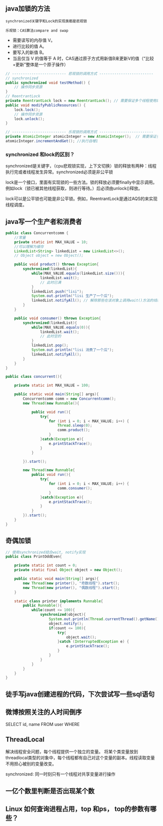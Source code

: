 ## java加锁的方法

    synchronized关键字和Lock的实现类都是悲观锁

    乐观锁：CAS算法compare and swap

- 需要读写的内存值 V。
- 进行比较的值 A。
- 要写入的新值 B。
- 当且仅当 V 的值等于 A 时，CAS通过原子方式用新值B来更新V的值（“比较+更新”整体是一个原子操作）

```java
// ------------------------- 悲观锁的调用方式 -------------------------
// synchronized
public synchronized void testMethod() {
	// 操作同步资源
}
// ReentrantLock
private ReentrantLock lock = new ReentrantLock(); // 需要保证多个线程使用的是同一个锁
public void modifyPublicResources() {
	lock.lock();
	// 操作同步资源
	lock.unlock();
}

// ------------------------- 乐观锁的调用方式 -------------------------
private AtomicInteger atomicInteger = new AtomicInteger();  // 需要保证多个线程使用的是同一个AtomicInteger
atomicInteger.incrementAndGet(); //执行自增1

```

### synchronized 和lock的区别？

synchronized是关键字，（cpu悲观锁实现，上下文切换）锁的释放有两种：线程执行完或者线程发生异常。synchronized必须是非公平锁

lock是一个接口，里面有实现锁的一些方法。锁的释放必须要finally中显示调用。例如lock（锁已被其他线程获取，则进行等待。）后必须由unlock()释放。

lock可以是公平锁也可能是非公平锁。例如，ReentrantLock是通过AQS的来实现线程调度。

## java写一个生产者和消费者

```java
public class Concurrentcomm {
    //常量
    private static int MAX_VALUE = 10;
    //可以理解为缓存
    LinkedList<String> linkedList = new LinkedList<>();
    // Object object = new Object();

    public void product() throws Exception{
        synchronized(linkedList){
            while(MAX_VALUE.equals(linkedList.size())){
                linkedList.wait();
                // 此时已满
            }
            linkedList.push("lisi");
            System.out.println("lisi 生产了一个瓜");
            linkedList.notifyAll(); // 解除那些在该对象上调用wait()方法的线程的阻塞状态。该方法只能在同步方法或同步块内部调用。
        }
    }

    public void consumer() throws Exception{
        synchronized(linkedList){
            while(MAX_VALUE.equals(0)){
                linkedList.wait();
                // 此时空的
            }
            linkedList.pop();
            System.out.println("lisi 消费了一个瓜");
            linkedList.notifyAll();
        }
    }
}

public class concurrent(){

    private static int MAX_VALUE = 100;

    public static void main(String[] args){
        Concurrentcomm comm = new Concurrentcomm();
        new Thread(new Runnable(){

            public void run(){
                try{
                    for (int i = 0; i < MAX_VALUE; i++) {
                        Thread.sleep(0);
                        comm.product();
                    }
                }catch(Exception e){
                    e.printStackTrace();
                }
            }

        }).start();

        new Thread(new Runnable{
            public void run(){
                try{
                    for (int i = 0; i < MAX_VALUE; i++) {
                        comm.consumer();
                    }
                }catch(Exception e){
                    e.printStackTrace();
                }
            }
        }).start();
    }
}

```

## 奇偶加锁

```java
// 使用synchronized结合wait, notify实现
public class PrintOddEven{

    private static int count = 0;
    private static final Object object = new Object();

    public static void main(String[] args){
        new Thread(new printer(), "奇数线程").start();
        new Thread(new printer(), "偶数线程").start();
    }

    static class printer implements Runnable{
        public Runnable(){
            while(count <= 100){
                synchronized(object){
                    System.out.println(Thread.currentThread().getName() + "打印:" + count++);
                    object.notify();
                    if(count <= 100){
                        try{
                            object.wait();
                        }catch (InterruptedException e) {
                            e.printStackTrace();
                        }
                    }
                }
            }
        }
    }
}

```

## 徒手写java创建进程的代码，下次尝试写一些sql语句

## 微博按照关注的人时间倒序

SELECT id, name FROM user WHERE 

## ThreadLocal

解决线程安全问题，每个线程提供一个独立的变量。
将某个类变量放到threadlocal类型的对象中，每个线程都有自己对这个变量的副本。线程读取变量不用担心被别的变量改变。

synchronized: 同一时刻只有一个线程对共享变量进行操作

## 一亿个数里判断是否出现某个数

## Linux 如何查询进程占用，top 和ps， top的参数有哪些？

## 

